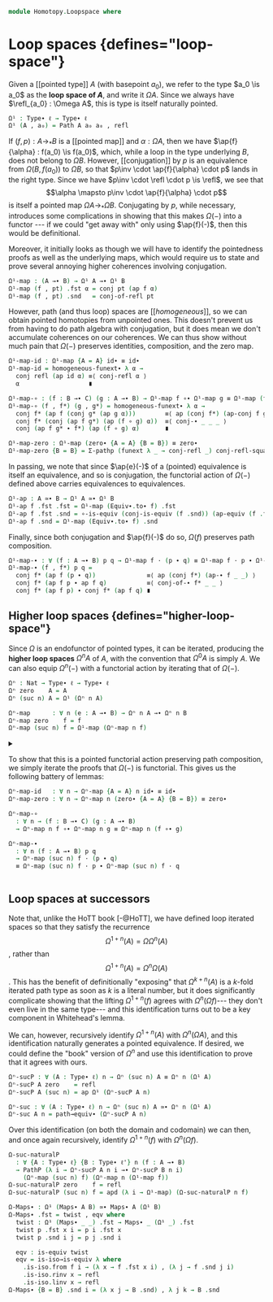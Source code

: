 <!--
```agda
open import 1Lab.Prelude

open import Homotopy.Conjugation
```
-->

```agda
module Homotopy.Loopspace where
```

<!--
```agda
private variable
  ℓ ℓ'  : Level
  A B C : Type∙ ℓ
```
-->

# Loop spaces {defines="loop-space"}

Given a [[pointed type]] $A$ (with basepoint $a_0$), we refer to the
type $a_0 \is a_0$ as the **loop space of $A$**, and write it $\Omega
A$. Since we always have $\refl_{a_0} : \Omega A$, this is type is
itself naturally pointed.

```agda
Ω¹ : Type∙ ℓ → Type∙ ℓ
Ω¹ (A , a₀) = Path A a₀ a₀ , refl
```

If $(f, p) : A \to_* B$ is a [[pointed map]] and $\alpha : \Omega A$,
then we have $\ap{f}{\alpha} : f(a_0) \is f(a_0)$, which, while a loop
in the type underlying $B$, does not belong to $\Omega B$. However,
[[conjugation]] by $p$ is an equivalence from $\Omega (B, f(a_0))$ to
$\Omega B$, so that $p\inv \cdot \ap{f}{\alpha} \cdot p$ lands in the
right type. Since we have $p\inv \cdot \refl \cdot p \is \refl$, we see
that
$$\alpha \mapsto p\inv \cdot \ap{f}{\alpha} \cdot p$$
is itself a pointed map $\Omega A \to_* \Omega B$. Conjugating by $p$,
while necessary, introduces some complications in showing that this
makes $\Omega(-)$ into a functor --- if we could "get away with" only
using $\ap{f}(-)$, then this would be definitional.

Moreover, it initially looks as though we will have to identify the
pointedness proofs as well as the underlying maps, which would require
us to state and prove several annoying higher coherences involving
conjugation.

```agda
Ω¹-map : (A →∙ B) → Ω¹ A →∙ Ω¹ B
Ω¹-map (f , pt) .fst α = conj pt (ap f α)
Ω¹-map (f , pt) .snd   = conj-of-refl pt
```

However, path (and thus loop) spaces are [[*homogeneous*]], so we can
obtain pointed homotopies from unpointed ones. This doesn't prevent us
from having to do path algebra with conjugation, but it does mean we
don't accumulate coherences on our coherences. We can thus show without
much pain that $\Omega(-)$ preserves identities, composition, and the
zero map.

```agda
Ω¹-map-id : Ω¹-map {A = A} id∙ ≡ id∙
Ω¹-map-id = homogeneous-funext∙ λ α →
  conj refl (ap id α) ≡⟨ conj-refl α ⟩
  α                   ∎

Ω¹-map-∘ : (f : B →∙ C) (g : A →∙ B) → Ω¹-map f ∘∙ Ω¹-map g ≡ Ω¹-map (f ∘∙ g)
Ω¹-map-∘ (f , f*) (g , g*) = homogeneous-funext∙ λ α →
  conj f* (ap f (conj g* (ap g α)))        ≡⟨ ap (conj f*) (ap-conj f g* (ap g α)) ⟩
  conj f* (conj (ap f g*) (ap (f ∘ g) α))  ≡⟨ conj-∙ _ _ _ ⟩
  conj (ap f g* ∙ f*) (ap (f ∘ g) α)       ∎

Ω¹-map-zero : Ω¹-map (zero∙ {A = A} {B = B}) ≡ zero∙
Ω¹-map-zero {B = B} = Σ-pathp (funext λ _ → conj-refl _) conj-refl-square
```

<!--
```agda
Ω¹-map∙ : Maps∙ A B →∙ Maps∙ (Ω¹ A) (Ω¹ B)
Ω¹-map∙ .fst = Ω¹-map
Ω¹-map∙ .snd = Ω¹-map-zero
```
-->

In passing, we note that since $\ap{e}(-)$ of a (pointed) equivalence is
itself an equivalence, and so is conjugation, the functorial action of
$\Omega(-)$ defined above carries equivalences to equivalences.

```agda
Ω¹-ap : A ≃∙ B → Ω¹ A ≃∙ Ω¹ B
Ω¹-ap f .fst .fst = Ω¹-map (Equiv∙.to∙ f) .fst
Ω¹-ap f .fst .snd = ∘-is-equiv (conj-is-equiv (f .snd)) (ap-equiv (f .fst) .snd)
Ω¹-ap f .snd = Ω¹-map (Equiv∙.to∙ f) .snd
```

Finally, since both conjugation and $\ap{f}(-)$ do so, $\Omega(f)$
preserves path composition.

```agda
Ω¹-map-∙ : ∀ (f : A →∙ B) p q → Ω¹-map f · (p ∙ q) ≡ Ω¹-map f · p ∙ Ω¹-map f · q
Ω¹-map-∙ (f , f*) p q =
  conj f* (ap f (p ∙ q))              ≡⟨ ap (conj f*) (ap-∙ f _ _) ⟩
  conj f* (ap f p ∙ ap f q)           ≡⟨ conj-of-∙ f* _ _ ⟩
  conj f* (ap f p) ∙ conj f* (ap f q) ∎
```

## Higher loop spaces {defines="higher-loop-space"}

Since $\Omega$ is an endofunctor of pointed types, it can be iterated,
producing the **higher loop spaces** $\Omega^n A$ of $A$, with the
convention that $\Omega^0 A$ is simply $A$. We can also equip
$\Omega^n(-)$ with a functorial action by iterating that of $\Omega(-)$.

```agda
Ωⁿ : Nat → Type∙ ℓ → Type∙ ℓ
Ωⁿ zero    A = A
Ωⁿ (suc n) A = Ω¹ (Ωⁿ n A)

Ωⁿ-map      : ∀ n (e : A →∙ B) → Ωⁿ n A →∙ Ωⁿ n B
Ωⁿ-map zero    f = f
Ωⁿ-map (suc n) f = Ω¹-map (Ωⁿ-map n f)
```

<details>
<summary>

To show that this is a pointed functorial action preserving path
composition, we simply iterate the proofs that $\Omega(-)$ is
functorial. This gives us the following battery of lemmas:

```agda
Ωⁿ-map-id   : ∀ n → Ωⁿ-map {A = A} n id∙ ≡ id∙
Ωⁿ-map-zero : ∀ n → Ωⁿ-map n (zero∙ {A = A} {B = B}) ≡ zero∙

Ωⁿ-map-∘
  : ∀ n → (f : B →∙ C) (g : A →∙ B)
  → Ωⁿ-map n f ∘∙ Ωⁿ-map n g ≡ Ωⁿ-map n (f ∘∙ g)

Ωⁿ-map-∙
  : ∀ n (f : A →∙ B) p q
  → Ωⁿ-map (suc n) f · (p ∙ q)
  ≡ Ωⁿ-map (suc n) f · p ∙ Ωⁿ-map (suc n) f · q
```

</summary>

```agda
Ωⁿ-map-id zero    = refl
Ωⁿ-map-id (suc n) = ap Ω¹-map (Ωⁿ-map-id n) ∙ Ω¹-map-id

Ωⁿ-map-∘ zero    f g = refl
Ωⁿ-map-∘ (suc n) f g = Ω¹-map-∘ (Ωⁿ-map n f) (Ωⁿ-map n g) ∙ ap Ω¹-map (Ωⁿ-map-∘ n f g)

Ωⁿ-map-zero zero    = refl
Ωⁿ-map-zero (suc n) = ap Ω¹-map (Ωⁿ-map-zero n) ∙ Ω¹-map-zero

Ωⁿ-map-∙ n f p q = Ω¹-map-∙ (Ωⁿ-map n f) p q
```

</details>

<!--
```agda
Ωⁿ-map-equiv : ∀ n (f : A →∙ B) → is-equiv (f .fst) → is-equiv (Ωⁿ-map n f .fst)
Ωⁿ-map-equiv zero    f e = e
Ωⁿ-map-equiv (suc n) f e = Ω¹-ap ((_ , Ωⁿ-map-equiv n f e) , _) .fst .snd

Ωⁿ-map∙ : ∀ n → Maps∙ A B →∙ Maps∙ (Ωⁿ n A) (Ωⁿ n B)
Ωⁿ-map∙ n .fst = Ωⁿ-map n
Ωⁿ-map∙ n .snd = Ωⁿ-map-zero n

Ωⁿ-ap
  : ∀ {ℓ ℓ'} {A : Type∙ ℓ} {B : Type∙ ℓ'} n (e : A ≃∙ B)
  → Ωⁿ n A ≃∙ Ωⁿ n B
Ωⁿ-ap {A = A} {B = B} n e∙@((e , eq) , p) = record
  { fst = e' .fst , Ωⁿ-map-equiv n (e , p) eq
  ; snd = e' .snd
  }
  where e' = Ωⁿ-map n (e , p)

Ωⁿ-ap-id : ∀ n → Ωⁿ-ap {A = A} n id≃∙ ≡ id≃∙
Ωⁿ-ap-id n with p ← Ωⁿ-map-id n = Σ-pathp (Σ-prop-path! (ap fst p)) (ap snd p)
```
-->

## Loop spaces at successors

Note that, unlike the HoTT book [-@HoTT], we have defined loop iterated
spaces so that they satisfy the recurrence
$$\Omega^{1 + n}(A) = \Omega \Omega^n(A)$$,
rather than
$$\Omega^{1 + n}(A) = \Omega^n \Omega(A)$$. This has the benefit of
definitionally "exposing" that $\Omega^{k + n}(A)$ is a $k$-fold
iterated path type as soon as $k$ is a literal number, but it does
significantly complicate showing that the lifting $\Omega^{1 + n}(f)$
agrees with $\Omega^n(\Omega f)$--- they don't even live in the same
type--- and this identification turns out to be a key component in
Whitehead's lemma.

We can, however, recursively identify $\Omega^{1+n}(A)$ with
$\Omega^n(\Omega A)$, and this identification naturally generates a
pointed equivalence. If desired, we could define the "book" version of
$\Omega^n$ and use this identification to prove that it agrees with
ours.

```agda
Ωⁿ-sucP : ∀ (A : Type∙ ℓ) n → Ωⁿ (suc n) A ≡ Ωⁿ n (Ω¹ A)
Ωⁿ-sucP A zero    = refl
Ωⁿ-sucP A (suc n) = ap Ω¹ (Ωⁿ-sucP A n)

Ωⁿ-suc : ∀ (A : Type∙ ℓ) n → Ωⁿ (suc n) A ≃∙ Ωⁿ n (Ω¹ A)
Ωⁿ-suc A n = path→equiv∙ (Ωⁿ-sucP A n)
```

Over this identification (on both the domain and codomain) we can then,
and once again recursively, identify $\Omega^{1 + n}(f)$ with
$\Omega^n(\Omega f)$.

```agda
Ω-suc-naturalP
  : ∀ {A : Type∙ ℓ} {B : Type∙ ℓ'} n (f : A →∙ B)
  → PathP (λ i → Ωⁿ-sucP A n i →∙ Ωⁿ-sucP B n i)
    (Ωⁿ-map (suc n) f) (Ωⁿ-map n (Ω¹-map f))
Ω-suc-naturalP zero    f = refl
Ω-suc-naturalP (suc n) f = apd (λ i → Ω¹-map) (Ω-suc-naturalP n f)
```

<!--
```agda
abstract
  Ω-suc-natural
    : ∀ {A : Type∙ ℓ} {B : Type∙ ℓ'} n (f : A →∙ B)
    → Equiv∙.to∙ (Ωⁿ-suc B n) ∘∙ Ωⁿ-map (suc n) f ∘∙ Equiv∙.from∙ (Ωⁿ-suc A n)
    ≡ Ωⁿ-map n (Ω¹-map f)
  Ω-suc-natural {A = A} {B = B} n f =
    let
      instance _ : Homogeneous (Ωⁿ n (Ωⁿ 1 B) .fst)
      _ = subst Homogeneous (ap fst (Ωⁿ-sucP B n)) auto
    in homogeneous-funext∙ λ x → from-pathp {A = λ i → ⌞ Ωⁿ-sucP B n i ⌟} λ i →
        Ω-suc-naturalP n f i .fst (coe1→i (λ i → ⌞ Ωⁿ-sucP A n i ⌟) i x)
```
-->

```agda
Ω-Maps∙ : Ω¹ (Maps∙ A B) ≃∙ Maps∙ A (Ω¹ B)
Ω-Maps∙ .fst = twist , eqv where
  twist : Ω¹ (Maps∙ _ _) .fst → Maps∙ _ (Ω¹ _) .fst
  twist p .fst x i = p i .fst x
  twist p .snd i j = p j .snd i

  eqv : is-equiv twist
  eqv = is-iso→is-equiv λ where
    .is-iso.from f i → (λ x → f .fst x i) , (λ j → f .snd j i)
    .is-iso.rinv x → refl
    .is-iso.linv x → refl
Ω-Maps∙ {B = B} .snd i = (λ x j → B .snd) , λ j k → B .snd
```

